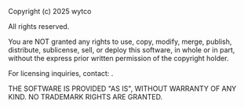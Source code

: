 Copyright (c) 2025 wytco

All rights reserved.

You are NOT granted any rights to use, copy, modify, merge, publish, distribute,
sublicense, sell, or deploy this software, in whole or in part, without the
express prior written permission of the copyright holder.

For licensing inquiries, contact: <email or URL>.

THE SOFTWARE IS PROVIDED "AS IS", WITHOUT WARRANTY OF ANY KIND.
NO TRADEMARK RIGHTS ARE GRANTED.